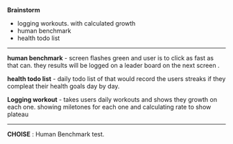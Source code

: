**Brainstorm**
- logging workouts. with calculated growth
- human benchmark
- health todo list
---

**human benchmark** - screen flashes green and user is to click as fast as that can. they results will be logged on a leader board on the next screen .

**health todo list** - daily todo list of that would record the users streaks if they compleat their health goals day by day.

**Logging workout** - takes users daily workouts and shows they growth on each one. showing miletones for each one and calculating rate to show plateau 

---
**CHOISE** : Human Benchmark test.